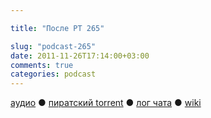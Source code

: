 ```yaml
---

title: "После РТ 265"

slug: "podcast-265"
date: 2011-11-26T17:14:00+03:00
comments: true
categories: podcast
---
```

[аудио](http://cdn.radio-t.com/rt265post.mp3) ● [пиратский torrent](http://pirates.radio-t.com/torrents/rt265post.mp3.torrent) ● [лог чата](http://chat.radio-t.com/logs/radio-t-265.html) ● [wiki](http://wiki.radio-t.com/%D0%9F%D0%BE%D1%81%D0%BB%D0%B5_%D0%A0%D0%A2_265)<audio src="http://cdn.radio-t.com/rt265post.mp3" preload="none">
